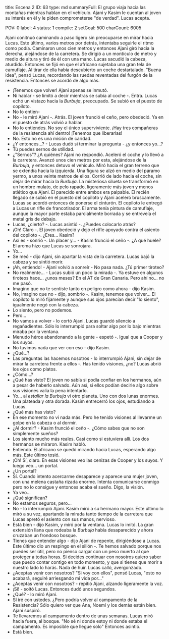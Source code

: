 title:          Escena 2
ID:             63
type:           md
summaryFull:    El grupo viaja hacia las montañas mientras hablan en el vehículo. Ajani y Kasim le cuentan al joven su interés en él y le piden  comprometerse "de verdad". Lucas acepta.
                
POV:            0
label:          4
status:         1
compile:        2
setGoal:        500
charCount:      6005


Ajani conitnuó caminando a paso ligero sin preocuparse en mirar hacia Lucas. Este último, varios metros por detrás, intentaba seguirle el ritmo como podía.
Caminaron unos cien metros y entonces Ajani giró hacia la derecha, alejándose de la carretera. Se dirigió a un montículo de metro y medio de altura y tiró de él con una mano.
Lucas sacudió la cabeza, aturdido. Entonces se fijó en que el africano sujetaba una gran tela de camuflaje. Al tirar de ella había descubierto un coche destartalado.
"Buena idea", pensó Lucas, recordando las ruedas reventadas del furgón de la resistencia.
Entonces se acordó de algo más.
- ¡Tenemos que volver!
Ajani apenas se inmutó.
- Ni hablar - se limitó a decir mientras se subía al coche -. Entra.
Lucas echó un vistazo hacia la *Burbuja*, preocupado. Se subió en el puesto de copiloto.
- No lo entien-
- No - le miró Ajani -. Atrás.
El joven frunció el ceño, pero obedeció. Ya en el puesto de atrás volvió a hablar.
- No lo entiendes. No soy el único superviviente. ¡Hay tres compañeras de la resistencia ahí dentro! ¡Tenemos que liberarlas!
- No. Esto no es una misión de caridad.
- ¿Y entonces...? - Lucas dudó si terminar la pregunta - ¿y entonces yo...?
- Tú puedes sernos de utilidad.
- ¿"Sernos"? ¿A quiénes?
Ajani no respondió. Aceleró el coche y lo llevó a la carretera. Avanzó unos cien metros por esta, alejándose de la *Burbuja*, y entonces detuvo el vehículo. Miró hacia el gran terreno que se extendía hacia la izquierda.
Una figura se alzó en medio del páramo yermo, a unos veinte metros de ellos. Corrió de lado hacia el coche, sin dejar de mirar hacia la *Burbuja*.
La misteriosa silueta se transformó en un hombre mulato, de pelo rapado, ligeramente más joven y menos atlético que Ajani. El parecido entre ambos era palpable.
El recién llegado se subió en el puesto del copiloto y Ajani aceleró bruscamente. Lucas se acordó entonces de ponerse el cinturón.
El copiloto le entregó a Lucas un rifle de francotirador. El arma tenía pintura de camuflaje, aunque la mayor parte estaba parcialmente borrada y se entreveía el metal gris de debajo.
- Lucas, ¿cierto? -. Lucas asintió -. ¿Puedes colocarlo atrás?
- ¡Oh! Claro -. El joven obedeció y dejó el rifle apoyado contra el asiento del copiloto -. ¿Eres... Kasim?
- Así es - sonrió -. Un placer y... - Kasim frunció el ceño -. ¿A qué huele?
El aroma hizo que Lucas se sonrojara.
- Yo...
- Se meó - dijo Ajani, sin apartar la vista de la carretera.
Lucas bajó la cabeza y se sintió morir.
- ¡Ah, entiendo! - Ajani volvió a sonreír - No pasa nada. ¿Tú primer tiroteo?
- No realmente... - Lucas subió un poco la mirada -. Ya estuve en algunos tiroteos hace... ¿unos meses? En el AT de Gran Canaria. Pero ahí no... no me pasó.
- Imagino que no te sentiste tanto en peligro como ahora - dijo Kasim.
- No, imagino que no - dijo, sombrío -. Kasim, tenemos que volver...
El copiloto lo miró fijamente y aunque sus ojos parecían decir "lo siento", igualmente negó con la cabeza.
- Lo siento, pero no podemos.
- Pero...
- No vamos a volver - lo cortó Ajani.
Lucas guardó silencio a regañadientes. Sólo lo interrumpió para soltar algo por lo bajo mientras miraba por la ventana.
- Menudo héroe abandonando a la gente - espetó -. Igual que a Cooper y los suyos.
- No tuvimos nada que ver con eso - dijo Kasim.
- ¿Qué...?
- Las preguntas las hacemos nosotros - lo interrumpió Ajani, sin dejar de mirar la carretera frente a ellos -. Has tenido visiones, ¿no?
Lucas abrió los ojos como platos.
- ¿Cómo...?
- ¿Qué has visto?
El joven no sabía si podía confiar en los hermanos, aún a pesar de haberlo salvado. Aún así, si ellos podían decirle algo sobre sus visiones valía la pena intentarlo.
- Yo... al *estallar la Burbuja* vi otro planeta. Uno con dos lunas enormes. Una plateada y otra dorada.
Kasim entrecerró los ojos, estudiando a Lucas.
- ¿Qué más has visto?
- En ese momento no vi nada más. Pero he tenido visiones al llevarme un golpe en la cabeza o al dormir.
- ¿Al dormir? - Kasim frunció el ceño -. ¿Cómo sabes que no son simplemente sueños?
- Los siento mucho más reales. Casi como si estuviera allí.
Los dos hermanos se miraron. Kasim habló.
- Entiendo.
El africano se quedó mirando hacia Lucas, esperando algo más. Este último tosió.
- ¡Oh! Sí, claro. En esas visiones veo las cenizas de Cooper y los suyos. Y luego veo... un portal.
- ¿Un portal?
- Sí. Cuando intento acercarme desaparece y aparece una mujer joven, con una melena castaña rizada enorme. Intenta comunicarse conmigo pero no lo consigue y entonces acaba el sueño. Digo, la visión.
- Ya veo...
- ¿Qué significan?
- No estamos seguros, pero...
- No - lo interrumpió Ajani.
Kasim miró a su hermano mayor. Este último lo miró a su vez, apartando la mirada tanto tiempo de la carretera que Lucas apretó el asiento con sus manos, nervioso.
- Está bien - dijo Kasim, y miró por la ventana.
Lucas lo imitó. La gran extensión llana que rodeaba la *Burbuja* había desaparecido y ahora cruzaban un frondoso bosque.
- Tienes que entender algo - dijo Ajani de repente, dirigiéndose a Lucas. Este último dio un respingo en el sillón -. Te hemos salvado porque nos puedes ser útil, pero no pienso cargar con un peso muerto al que proteger a todas horas. Si decides continuar con nosotros quiero saber que puedo contar contigo en todo momento, y que si tienes que morir a nuestro lado lo harás. Nada de huir.
Lucas calló, avergonzado.
- ¿Aceptas venir con nosotros?
"Si voy con ellos", pensó Lucas, "esto no acabará, seguiré arriesgando mi vida por..."
- ¿Aceptas venir con nosotros? - repitió Ajani, alzando ligeramente la voz.
- ¡Sí! - soltó Lucas. Entonces dudó unos segundos.
- ¿Qué? - lo miró Ajani.
- Sí iré con ustedes. ¿Pero podría volver al campamento de la Resistencia? Sólo quiero ver que Ana, Noemí y los demás están bien.
Ajani suspiró.
- Te llevaremos al campamento dentro de unas semanas.
Lucas miró hacia fuera, al bosque.
"No sé ni donde estoy ni donde estaba el campamento. Es imposible que llegue solo"
Entonces asintió.
- Está bien.